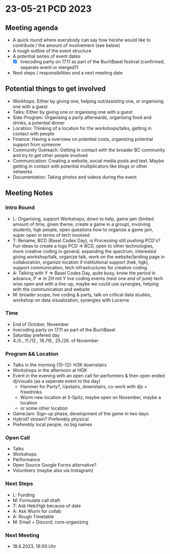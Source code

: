 # 23-05-21 PCD 2023

## Meeting agenda

- A quick round where everybody can say how he/she would like to contribute / the amount of involvement (see below)
- A rough outline of the event structure
- A potential series of event dates
  - [x] livecoding party on 17.11 as part of the BuchBasel festival (confirmed, separate event or merged?)
- Next steps / responsibilities and a next meeting date

## Potential things to get involved

- Workhops: Either by giving one, helping out/assisting one, or organising one with a guest
- Talks: Either by giving one or organising one with a guest
- Side-Program: Organising a party afterwards, organising food and drinks, a potential dinner
- Location: Thinking of a location for the workshops/talks, getting in contact with people 
- Finance: Having a overview on potential costs, organizing potential support from someone
- Community Outreach: Getting in contact with the broader BC community and try to get other people involved
- Communication: Creating a website, social media posts and text. Maybe getting in contact with potential multiplicators like blogs or other networks
- Documentation: Taking photos and videos during the event


## Meeting Notes

### Intro Round

- L: Organising, support Workshops, down to help, game jam (limited amount of time, given theme, create a game in a group), involving students, hgk people, open questions how to organize a game jam, super open in terms of tech involved
- T: Rename, BCD (Basel Codes Day), is Processing still pushing PCD's? Fun ideas to create a logo PCD => BCD, open to other technologies, more creative coding in general, expanding the spectrum, interested giving workshop/talk, organize talk, work on the website/landing page in collaboration, organize location if institutional support (hek, hgk), support communication, tech infrastructures for creative coding
- A: Talking with Y => Basel Codes Day, quite busy, know the period in advance, P => in ZH mit Y live coding events (next one end of june) tech wise open and with a line-up, maybe we could use synergies, helping with the communication and website 
- M: broader scope, live coding & party, talk on critical data studies, workshop on data visualization, synergies with Lucerne


### Time

- End of October, November
- livecoding party on 17.11 as part of the BuchBasel
- Saturday prefered day
- 4./5., 11./12., 18./19., 25./26. of November

### Program && Location

- Talks in the morning (10-12): H3K downstairs
- Workshops in the afternoon at HGK
- Event in the evening with an open call for performers & then open ended dj/visuals (as a seperate event to the day)
  - Hammer for Party?, Upstairs, downstairs, co-work with djs + freedrinks
  - Wurm new location at 3-Spitz, maybe open on November, maybe a location
  - or some other location
- GameJam: Sign-up phase, development of the game in two days
- Hybrid? stream? Preferebly physical
- Preferebly local people, no big names

### Open Call

- Talks
- Workshops
- Performance
- Open Source Google Forms alternative?
- Volunteers (maybe also via Instagram)

### Next Steps

- L: Funding
- M: Formulate call draft
- T: Ask Hek/Hgk because of date
- A: Ask Wurm for collab
- A: Rough Timetable
- M: Email + Discord, core-organizing


### Next Meeting

- 18.6.2023, 18:00 Uhr 









